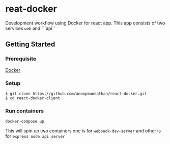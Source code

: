 # reat-docker

Development workflow using Docker for react app. This app consists of two services ```web``` and ```api``

## Getting Started

### Prerequisite

[Docker](https://www.docker.com/)

### Setup
```
$ git clone https://github.com/anoopmundathan/react-docker.git
$ cd react-docker-client
```
### Run containers
```
docker-compose up
```
This will spin up two containers one is for ```webpack-dev-server``` and other is for ```express node api server```
